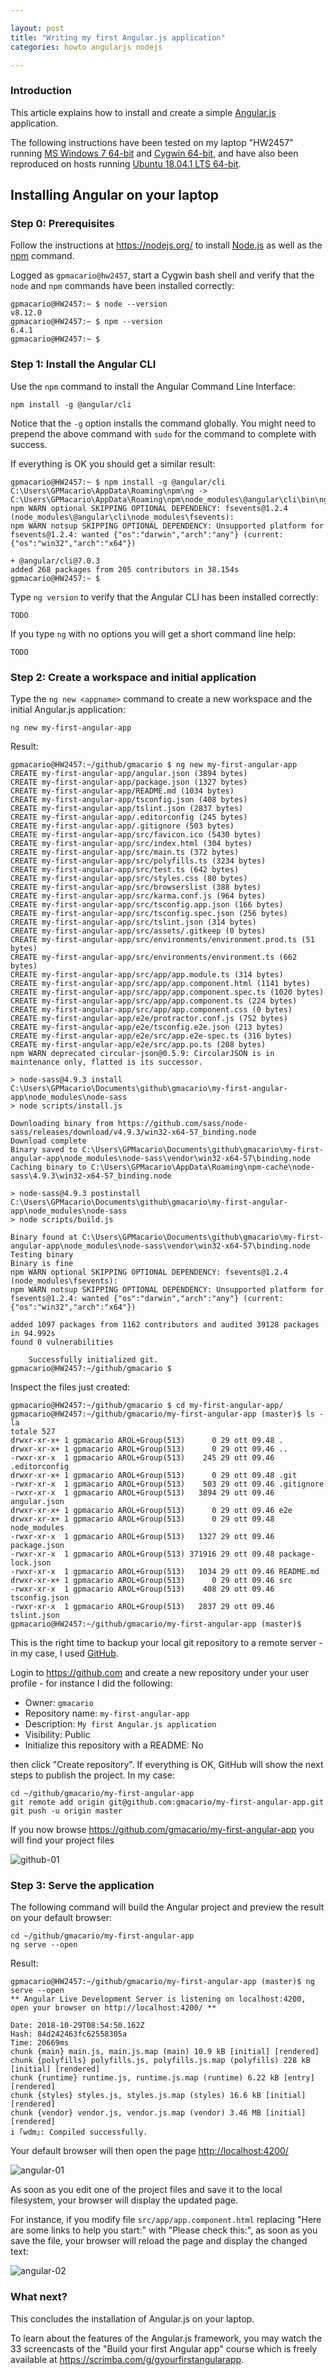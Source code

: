 ```yaml
---

layout: post
title: "Writing my first Angular.js application"
categories: howto angularjs nodejs

---
```


<!-- 2018-10-16 12:29 CEST -->

### Introduction

This article explains how to install and create a simple [Angular.js](https://angular.io/) application.

The following instructions have been tested on my laptop "HW2457" running [MS Windows 7 64-bit](https://en.wikipedia.org/wiki/Windows_7) and [Cygwin 64-bit](https://cygwin.com/index.html), and have also been reproduced on hosts running [Ubuntu 18.04.1 LTS 64-bit](https://www.ubuntu.com/).

## Installing Angular on your laptop

### Step 0: Prerequisites

Follow the instructions at <https://nodejs.org/> to install  [Node.js](https://nodejs.org/) as well as the [npm](https://www.npmjs.com/) command.

<!-- 2018-10-29 09:41 CET -->

Logged as `gpmacario@hw2457`, start a Cygwin bash shell and verify that the `node` and `npm` commands have been installed correctly:

```
gpmacario@HW2457:~ $ node --version
v8.12.0
gpmacario@HW2457:~ $ npm --version
6.4.1
gpmacario@HW2457:~ $
```

### Step 1: Install the Angular CLI

Use the `npm` command to install the Angular Command Line Interface:

```shell
npm install -g @angular/cli
```

Notice that the `-g` option installs the command globally. You might need to prepend the above command with `sudo` for the command to complete with success.

If everything is OK you should get a similar result:

```
gpmacario@HW2457:~ $ npm install -g @angular/cli
C:\Users\GPMacario\AppData\Roaming\npm\ng -> C:\Users\GPMacario\AppData\Roaming\npm\node_modules\@angular\cli\bin\ng
npm WARN optional SKIPPING OPTIONAL DEPENDENCY: fsevents@1.2.4 (node_modules\@angular\cli\node_modules\fsevents):
npm WARN notsup SKIPPING OPTIONAL DEPENDENCY: Unsupported platform for fsevents@1.2.4: wanted {"os":"darwin","arch":"any"} (current: {"os":"win32","arch":"x64"})

+ @angular/cli@7.0.3
added 268 packages from 205 contributors in 38.154s
gpmacario@HW2457:~ $
```

Type `ng version` to verify that the Angular CLI has been installed correctly:

```
TODO
```

If you type `ng` with no options you will get a short command line help:

```
TODO
```

### Step 2: Create a workspace and initial application

Type the `ng new <appname>` command to create a new workspace and the initial Angular.js application:

```shell
ng new my-first-angular-app
```

Result:

```
gpmacario@HW2457:~/github/gmacario $ ng new my-first-angular-app
CREATE my-first-angular-app/angular.json (3894 bytes)
CREATE my-first-angular-app/package.json (1327 bytes)
CREATE my-first-angular-app/README.md (1034 bytes)
CREATE my-first-angular-app/tsconfig.json (408 bytes)
CREATE my-first-angular-app/tslint.json (2837 bytes)
CREATE my-first-angular-app/.editorconfig (245 bytes)
CREATE my-first-angular-app/.gitignore (503 bytes)
CREATE my-first-angular-app/src/favicon.ico (5430 bytes)
CREATE my-first-angular-app/src/index.html (304 bytes)
CREATE my-first-angular-app/src/main.ts (372 bytes)
CREATE my-first-angular-app/src/polyfills.ts (3234 bytes)
CREATE my-first-angular-app/src/test.ts (642 bytes)
CREATE my-first-angular-app/src/styles.css (80 bytes)
CREATE my-first-angular-app/src/browserslist (388 bytes)
CREATE my-first-angular-app/src/karma.conf.js (964 bytes)
CREATE my-first-angular-app/src/tsconfig.app.json (166 bytes)
CREATE my-first-angular-app/src/tsconfig.spec.json (256 bytes)
CREATE my-first-angular-app/src/tslint.json (314 bytes)
CREATE my-first-angular-app/src/assets/.gitkeep (0 bytes)
CREATE my-first-angular-app/src/environments/environment.prod.ts (51 bytes)
CREATE my-first-angular-app/src/environments/environment.ts (662 bytes)
CREATE my-first-angular-app/src/app/app.module.ts (314 bytes)
CREATE my-first-angular-app/src/app/app.component.html (1141 bytes)
CREATE my-first-angular-app/src/app/app.component.spec.ts (1020 bytes)
CREATE my-first-angular-app/src/app/app.component.ts (224 bytes)
CREATE my-first-angular-app/src/app/app.component.css (0 bytes)
CREATE my-first-angular-app/e2e/protractor.conf.js (752 bytes)
CREATE my-first-angular-app/e2e/tsconfig.e2e.json (213 bytes)
CREATE my-first-angular-app/e2e/src/app.e2e-spec.ts (316 bytes)
CREATE my-first-angular-app/e2e/src/app.po.ts (208 bytes)
npm WARN deprecated circular-json@0.5.9: CircularJSON is in maintenance only, flatted is its successor.

> node-sass@4.9.3 install C:\Users\GPMacario\Documents\github\gmacario\my-first-angular-app\node_modules\node-sass
> node scripts/install.js

Downloading binary from https://github.com/sass/node-sass/releases/download/v4.9.3/win32-x64-57_binding.node
Download complete
Binary saved to C:\Users\GPMacario\Documents\github\gmacario\my-first-angular-app\node_modules\node-sass\vendor\win32-x64-57\binding.node
Caching binary to C:\Users\GPMacario\AppData\Roaming\npm-cache\node-sass\4.9.3\win32-x64-57_binding.node

> node-sass@4.9.3 postinstall C:\Users\GPMacario\Documents\github\gmacario\my-first-angular-app\node_modules\node-sass
> node scripts/build.js

Binary found at C:\Users\GPMacario\Documents\github\gmacario\my-first-angular-app\node_modules\node-sass\vendor\win32-x64-57\binding.node
Testing binary
Binary is fine
npm WARN optional SKIPPING OPTIONAL DEPENDENCY: fsevents@1.2.4 (node_modules\fsevents):
npm WARN notsup SKIPPING OPTIONAL DEPENDENCY: Unsupported platform for fsevents@1.2.4: wanted {"os":"darwin","arch":"any"} (current: {"os":"win32","arch":"x64"})

added 1097 packages from 1162 contributors and audited 39128 packages in 94.992s
found 0 vulnerabilities

    Successfully initialized git.
gpmacario@HW2457:~/github/gmacario $
```

Inspect the files just created:

```
gpmacario@HW2457:~/github/gmacario $ cd my-first-angular-app/
gpmacario@HW2457:~/github/gmacario/my-first-angular-app (master)$ ls -la
totale 527
drwxr-xr-x+ 1 gpmacario AROL+Group(513)      0 29 ott 09.48 .
drwxr-xr-x+ 1 gpmacario AROL+Group(513)      0 29 ott 09.46 ..
-rwxr-xr-x  1 gpmacario AROL+Group(513)    245 29 ott 09.46 .editorconfig
drwxr-xr-x+ 1 gpmacario AROL+Group(513)      0 29 ott 09.48 .git
-rwxr-xr-x  1 gpmacario AROL+Group(513)    503 29 ott 09.46 .gitignore
-rwxr-xr-x  1 gpmacario AROL+Group(513)   3894 29 ott 09.46 angular.json
drwxr-xr-x+ 1 gpmacario AROL+Group(513)      0 29 ott 09.46 e2e
drwxr-xr-x+ 1 gpmacario AROL+Group(513)      0 29 ott 09.48 node_modules
-rwxr-xr-x  1 gpmacario AROL+Group(513)   1327 29 ott 09.46 package.json
-rwxr-xr-x  1 gpmacario AROL+Group(513) 371916 29 ott 09.48 package-lock.json
-rwxr-xr-x  1 gpmacario AROL+Group(513)   1034 29 ott 09.46 README.md
drwxr-xr-x+ 1 gpmacario AROL+Group(513)      0 29 ott 09.46 src
-rwxr-xr-x  1 gpmacario AROL+Group(513)    408 29 ott 09.46 tsconfig.json
-rwxr-xr-x  1 gpmacario AROL+Group(513)   2837 29 ott 09.46 tslint.json
gpmacario@HW2457:~/github/gmacario/my-first-angular-app (master)$
```

This is the right time to backup your local git repository to a remote server - in my case, I used [GitHub](https://github.com).

Login to <https://github.com> and create a new repository under your user profile - for instance I did the following:

* Owner: `gmacario`
* Repository name: `my-first-angular-app`
* Description: `My first Angular.js application`
* Visibility: Public
* Initialize this repository with a README: No

then click "Create repository".
If everything is OK, GitHub will show the next steps to publish the project. In my case:

```shell
cd ~/github/gmacario/my-first-angular-app
git remote add origin git@github.com:gmacario/my-first-angular-app.git
git push -u origin master
```

If you now browse <https://github.com/gmacario/my-first-angular-app> you will find your project files

![github-01](/assets/imgs/2018-10-27-my-first-angular-app/github-01.png "GitHub-01")


### Step 3: Serve the application

<!-- 2018-10-29 09:53 CET -->

The following command will build the Angular project and preview the result on your default browser:

```shell
cd ~/github/gmacario/my-first-angular-app
ng serve --open
```

Result:

```
gpmacario@HW2457:~/github/gmacario/my-first-angular-app (master)$ ng serve --open
** Angular Live Development Server is listening on localhost:4200, open your browser on http://localhost:4200/ **

Date: 2018-10-29T08:54:50.162Z
Hash: 84d242463fc62558305a
Time: 20669ms
chunk {main} main.js, main.js.map (main) 10.9 kB [initial] [rendered]
chunk {polyfills} polyfills.js, polyfills.js.map (polyfills) 228 kB [initial] [rendered]
chunk {runtime} runtime.js, runtime.js.map (runtime) 6.22 kB [entry] [rendered]
chunk {styles} styles.js, styles.js.map (styles) 16.6 kB [initial] [rendered]
chunk {vendor} vendor.js, vendor.js.map (vendor) 3.46 MB [initial] [rendered]
i ｢wdm｣: Compiled successfully.
```

Your default browser will then open the page <http://localhost:4200/>

![angular-01](/assets/imgs/2018-10-27-my-first-angular-app/angular-01.png "Angular-01")

As soon as you edit one of the project files and save it to the local filesystem, your browser will display the updated page.

For instance, if you modify file `src/app/app.component.html` replacing "Here are some links to help you start:" with "Please check this:", as soon as you save the file, your browser will reload the page and display the changed text:

![angular-02](/assets/imgs/2018-10-27-my-first-angular-app/angular-02.png "Angular-02")

### What next?

This concludes the installation of Angular.js on your laptop.

To learn about the features of the Angular.js framework, you may watch the 33 screencasts of the "Build your first Angular app" course which is freely available at <https://scrimba.com/g/gyourfirstangularapp>.

<!-- EOF -->
